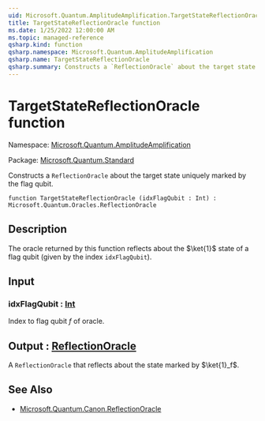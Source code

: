 ```yaml
---
uid: Microsoft.Quantum.AmplitudeAmplification.TargetStateReflectionOracle
title: TargetStateReflectionOracle function
ms.date: 1/25/2022 12:00:00 AM
ms.topic: managed-reference
qsharp.kind: function
qsharp.namespace: Microsoft.Quantum.AmplitudeAmplification
qsharp.name: TargetStateReflectionOracle
qsharp.summary: Constructs a `ReflectionOracle` about the target state uniquely marked by the flag qubit.
---
```


# TargetStateReflectionOracle function

Namespace: [Microsoft.Quantum.AmplitudeAmplification](xref:Microsoft.Quantum.AmplitudeAmplification)

Package: [Microsoft.Quantum.Standard](https://nuget.org/packages/Microsoft.Quantum.Standard)


Constructs a `ReflectionOracle` about the target state uniquely marked by the flag qubit.

```qsharp
function TargetStateReflectionOracle (idxFlagQubit : Int) : Microsoft.Quantum.Oracles.ReflectionOracle
```


## Description

The oracle returned by this function reflects about the $\ket{1}$ stateof a flag qubit (given by the index `idxFlagQubit`).

## Input

### idxFlagQubit : [Int](xref:microsoft.quantum.qsharp.valueliterals#int-literals)

Index to flag qubit $f$ of oracle.



## Output : [ReflectionOracle](xref:Microsoft.Quantum.Oracles.ReflectionOracle)

A `ReflectionOracle` that reflects about the state marked by $\ket{1}_f$.

## See Also

- [Microsoft.Quantum.Canon.ReflectionOracle](xref:Microsoft.Quantum.Canon.ReflectionOracle)